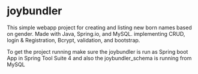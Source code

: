 # joybundler

This simple webapp project for creating and listing new born names based on gender.
Made with Java, Spring.io, and MySQL. implementing CRUD, login & Registration, Bcrypt, validation, and bootstrap.

To get the project running make sure the joybundler is run as Spring boot App in Spring Tool Suite 4 and also the joybundler_schema is running from MySQL

